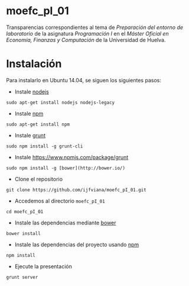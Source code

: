 moefc_pI_01
========

Transparencias correspondientes al tema de *Preparación del entorno de laboratorio* de la asignatura *Programación I* en el *Máster Oficial en Economía, Finanzas y Computación* de la Universidad de Huelva.

Instalación
===========

Para instalarlo en Ubuntu 14.04, se siguen los siguientes pasos:

* Instale [nodejs](https://nodejs.org/)

```
sudo apt-get install nodejs nodejs-legacy
```

* Instale [npm](https://www.npmjs.com/)

```
sudo apt-get install npm
```

* Instale [grunt](https://www.npmjs.com/package/grunt)

```
sudo npm install -g grunt-cli
```

* Instale https://www.npmjs.com/package/grunt

```
sudo npm install -g [bower](http://bower.io/)
```

* Clone el repositorio

```
git clone https://github.com/ijfviana/moefc_pI_01.git
```

* Accedemos al directorio `moefc_pI_01`

```
cd moefc_pI_01
```

* Instale las dependencias mediante [bower](http://bower.io/)

```
bower install
```

* Instale las dependencias del proyecto usando  [npm](https://www.npmjs.com/)
```
npm install
```

* Ejecute la presentación
```
grunt server
```

